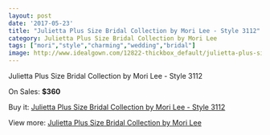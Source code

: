 ```yaml
---
layout: post
date: '2017-05-23'
title: "Julietta Plus Size Bridal Collection by Mori Lee - Style 3112"
category: Julietta Plus Size Bridal Collection by Mori Lee
tags: ["mori","style","charming","wedding","bridal"]
image: http://www.idealgown.com/12822-thickbox_default/julietta-plus-size-bridal-collection-by-mori-lee-style-3112.jpg
---
```

Julietta Plus Size Bridal Collection by Mori Lee - Style 3112

On Sales: **$360**
<a href="https://www.idealgown.com/en/julietta-plus-size-bridal-collection-by-mori-lee/5167-julietta-plus-size-bridal-collection-by-mori-lee-style-3112.html"><amp-img layout="responsive" width="600" height="600" src="//www.idealgown.com/12822-thickbox_default/julietta-plus-size-bridal-collection-by-mori-lee-style-3112.jpg" alt="Julietta Plus Size Bridal Collection by Mori Lee - Style 3112 0" /></a>
<a href="https://www.idealgown.com/en/julietta-plus-size-bridal-collection-by-mori-lee/5167-julietta-plus-size-bridal-collection-by-mori-lee-style-3112.html"><amp-img layout="responsive" width="600" height="600" src="//www.idealgown.com/12824-thickbox_default/julietta-plus-size-bridal-collection-by-mori-lee-style-3112.jpg" alt="Julietta Plus Size Bridal Collection by Mori Lee - Style 3112 1" /></a>
<a href="https://www.idealgown.com/en/julietta-plus-size-bridal-collection-by-mori-lee/5167-julietta-plus-size-bridal-collection-by-mori-lee-style-3112.html"><amp-img layout="responsive" width="600" height="600" src="//www.idealgown.com/12823-thickbox_default/julietta-plus-size-bridal-collection-by-mori-lee-style-3112.jpg" alt="Julietta Plus Size Bridal Collection by Mori Lee - Style 3112 2" /></a>

Buy it: [Julietta Plus Size Bridal Collection by Mori Lee - Style 3112](https://www.idealgown.com/en/julietta-plus-size-bridal-collection-by-mori-lee/5167-julietta-plus-size-bridal-collection-by-mori-lee-style-3112.html "Julietta Plus Size Bridal Collection by Mori Lee - Style 3112")

View more: [Julietta Plus Size Bridal Collection by Mori Lee](https://www.idealgown.com/en/67-julietta-plus-size-bridal-collection-by-mori-lee "Julietta Plus Size Bridal Collection by Mori Lee")